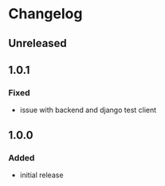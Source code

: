# Changelog


## Unreleased


## 1.0.1
### Fixed
- issue with backend and django test client


## 1.0.0
### Added
- initial release